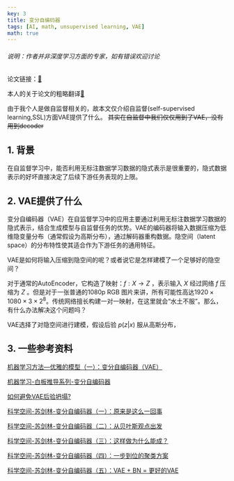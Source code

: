 ```yaml
---
key: 3
title: 变分自编码器
tags: [AI, math, unsupervised learning, VAE]
math: true
---
```


###### 说明：作者并非深度学习方面的专家，如有错误欢迎讨论

<!-- more -->

论文链接：[🔗](https://papers.cool/arxiv/1312.6114)

本人的关于论文的粗略翻译[🔗](/2025/04/15/arxiv-1312-6114v11)

由于我个人是做自监督相关的，故本文仅介绍自监督(self-supervised learning,SSL)方面VAE提供了什么。
~~其实在自监督中我们仅仅用到了VAE，没有用到decoder~~

## 1. 背景

在自监督学习中，能否利用无标注数据学习数据的隐式表示是很重要的，隐式数据表示的好坏直接决定了后续下游任务表现的上限。

## 2. VAE提供了什么

变分自编码器（VAE）在自监督学习中的应用主要通过利用无标注数据学习数据的隐式表示，结合生成模型与自监督任务的优势。VAE的编码器将输入数据压缩为低维隐变量分布（通常假设为高斯分布），通过解码器重构数据。隐空间（latent space）的分布特性使其适合作为下游任务的通用特征。

VAE是如何将输入压缩到隐空间的呢？或者说它是怎样建模了一个足够好的隐空间？

对于通常的AutoEncoder，它构造了映射：$f:X \to Z$ ，表示输入 $X$ 经过网络 $f$ 压缩为 $Z$ 。但是对于一张普通的1080p RGB 图片来讲，所有可能性高达$1920\times1080\times3\times2^8$。传统网络擅长构建一对一映射，在这里就会“水土不服”。那么，有什么办法解决这个问题吗？

VAE选择了对隐空间进行建模，假设后验 $p(z|x)$ 服从高斯分布，


## 3. 一些参考资料

[机器学习方法—优雅的模型（一）：变分自编码器（VAE）](https://zhuanlan.zhihu.com/p/348498294)

[机器学习-白板推导系列-变分自编码器](https://www.bilibili.com/video/BV1aE411o7qd/?p=170)

[如何避免VAE后验坍塌?](https://zhuanlan.zhihu.com/p/389295612)

[科学空间-苏剑林-变分自编码器（一）：原来是这么一回事](https://spaces.ac.cn/archives/5253)

[科学空间-苏剑林-变分自编码器（二）：从贝叶斯观点出发](https://spaces.ac.cn/archives/5343)

[科学空间-苏剑林-变分自编码器（三）：这样做为什么能成？](https://spaces.ac.cn/archives/5383)

[科学空间-苏剑林-变分自编码器（四）：一步到位的聚类方案](https://spaces.ac.cn/archives/5887)

[科学空间-苏剑林-变分自编码器（五）：VAE + BN = 更好的VAE](https://spaces.ac.cn/archives/7381)